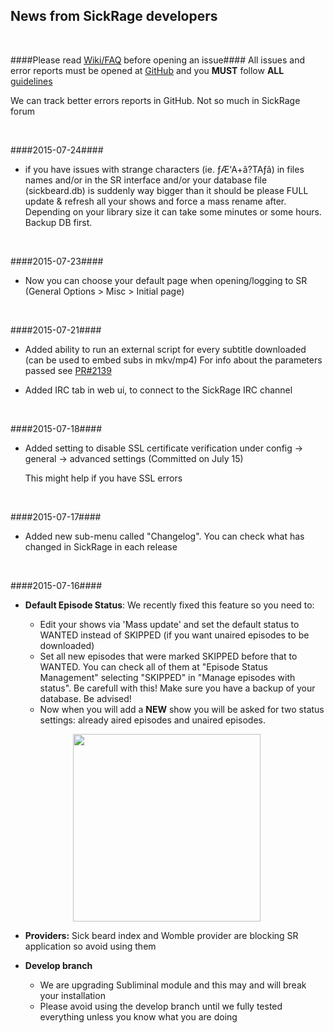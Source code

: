 ## News from SickRage developers

<br/>

####Please read [Wiki/FAQ](https://github.com/SiCKRAGETV/SickRage/wiki) before opening an issue####
All issues and error reports must be opened at [GitHub](https://github.com/SiCKRAGETV/sickrage-issues/issues) and you **MUST** follow **ALL** [guidelines](https://github.com/SiCKRAGETV/sickrage-issues#submitting-a-bugissue-ticket)

We can track better errors reports in GitHub. Not so much in SickRage forum

<br/>

####2015-07-24####

 - if you have issues with strange characters (ie. ƒÆ'A+â?TAƒâ) in files names and/or in the SR interface and/or your database file (sickbeard.db) is suddenly way bigger than it should be please FULL update & refresh all your shows and force a mass rename after. Depending on your library size it can take some minutes or some hours. Backup DB first.

<br/>

####2015-07-23####

 - Now you can choose your default page when opening/logging to SR (General Options > Misc > Initial page)

<br/>

####2015-07-21####

- Added ability to run an external script for every subtitle downloaded (can be used to embed subs in mkv/mp4)
    For info about the parameters passed see [PR#2139](https://github.com/SiCKRAGETV/SickRage/pull/2139)

- Added IRC tab in web ui, to connect to the SickRage IRC channel

<br />

####2015-07-18####

- Added setting to disable SSL certificate verification under config -> general -> advanced settings
  (Committed on July 15)

  This might help if you have SSL errors

<br/>

####2015-07-17####

- Added new sub-menu called "Changelog". You can check what has changed in SickRage in each release

<br/>

####2015-07-16####

+ **Default Episode Status**: We recently fixed this feature so you need  to:

    - Edit your shows via 'Mass update' and set the default status to WANTED instead of SKIPPED (if you want unaired episodes to be downloaded)
    - Set all new episodes that were marked SKIPPED before that to WANTED. You can check all of them at "Episode Status Management" selecting "SKIPPED" in "Manage episodes with status". Be carefull with this! Make sure you have a backup of your database. Be advised!
    - Now when you will add a **NEW** show you will be asked for two status settings: already aired episodes and unaired episodes.

<span style="margin-left:100px">
<img src="https://cloud.githubusercontent.com/assets/2620870/8724471/3cb943f4-2ba6-11e5-99cd-d645fb9e824f.png" width="300">
</span>

+ **Providers:** Sick beard index and Womble provider are blocking SR application so avoid using them

+ **Develop branch**

    - We are upgrading Subliminal module and this may and will break your installation
    - Please avoid using the develop branch until we fully tested everything unless you know what you are doing
